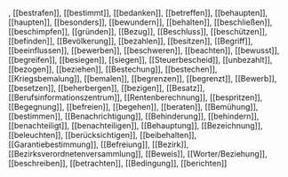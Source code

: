 , [[bestrafen]], [[bestimmt]], [[bedanken]], [[betreffen]], [[behaupten]], [[haupten]], [[besonders]], [[bewundern]], [[behalten]], [[beschließen]], [[beschimpfen]], [[gründen]], [[Bezug]], [[Beschluss]], [[beschützen]], [[befinden]], [[Bevölkerung]], [[bezahlen]], [[besitzen]], [[Begriff]], [[beeinflussen]], [[bewerben]], [[beschweren]], [[beachten]], [[bewusst]], [[begreifen]], [[besiegen]], [[siegen]], [[Steuerbescheid]], [[unbezahlt]], [[bezogen]], [[beziehen]], [[Bestechung]], [[bestechen]], [[Kriegsbemalung]], [[bemalen]], [[begrenzen]], [[begrenzt]], [[Bewerb]], [[besetzen]], [[beherbergen]], [[bezigen]], [[Besatz]], [[Berufsinformationszentrum]], [[Rentenberechnung]], [[bespritzen]], [[Begegnung]], [[befreien]], [[begehen]], [[beraten]], [[Bemühung]], [[bestimmen]], [[Benachrichtigung]], [[Behinderung]], [[behindern]], [[benachteiligt]], [[benachteiligen]], [[Behauptung]], [[Bezeichnung]], [[beleuchten]], [[berücksichtigen]], [[beibehalten]], [[Garantiebestimmung]], [[Befreiung]], [[Bezirk]], [[Bezirksverordnetenversammlung]], [[Beweis]], [[Worter/Beziehung]], [[beschreiben]], [[betrachten]], [[Bedingung]], [[berichten]]